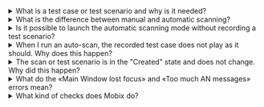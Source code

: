 <details><summary>What is a test case or test scenario and why is it needed?</summary>
A test case is a recorded user's work in the application, so that there is no need to perform the same actions by hand every time to test a new version of the application. It is enough to record a test scenario once, and each subsequent automatic scan will replay the recorded actions in the application. For more information, see the <a href="../ug/testcases/">Test Cases</a> section in the User Guide.

</details>
<details><summary>What is the difference between manual and automatic scanning?</summary>
In manual scanning, the user handles the application (button clicks, text input, etc.) and Mobix then analyzes the captured data and identifies vulnerabilities. In automatic mode, Mobix requires you to record a test scenario. It records all your actions in the application and then plays back all these actions independently in automatic scan mode to simulate the work of a real user. For more information on scan types, see the <a href="../ug/zapusk_skanirovaniya/"> Scan Launch</a> section in the User Guide.

</details>
<details><summary>Is it possible to launch the automatic scanning mode without recording a test scenario?</summary>
Yes, it can be done, using the CLI tool. In this case, dynamic and static checks are performed without analyzing the data generated when the user works with the application. For more information, see the <a href="../ug/zapusk_skanirovaniya/#_4">Scan Launch from the Command Line</a> section in the User Guide.

</details>
<details><summary>When I run an auto-scan, the recorded test case does not play as it should. Why does this happen?</summary>
Since the application being scanned is affected by external actions during the scan, its operation speed can be slightly reduced. For recording test scenarios, it is recommended to take a small delay of 2-3 seconds between actions in the application interface.

</details>
<details><summary>The scan or test scenario is in the "Created" state and does not change. Why did this happen?</summary>
Scanning agents are used to perform a scan and record a test scenario. The scanning agent can process one scan or one test scenario and cannot perform multiple tasks in parallel. If no agents are available, the scan or test scenario is queued and waits for a suitable agent to become available. To solve the problem, you need to check if scans are currently running or test scenarios are being recorded and stop them. For more information, see the <a href="../ug/rezultaty_skanirovanij/">Scan Results</a> section in the User Guide.

</details>
<details><summary>What do the «Main Window lost focus» and «Too much AN messages» errors mean?</summary>
When starting a scan or recording a test scenario, a check is made before the start to ensure that the main window of the application is not overlapped by any messages, dialog boxes, etc. If the application was not loaded within the specified time interval and another application is displayed on the screen, the "Main Window lost focus" error occurs. If the overlapping window is a system error message and the number of these errors is higher than the specified number, the scan will not start with the "Too many ANR messages" error. In this case, it is recommended to restart the scanning agent.

</details>
<details><summary>What kind of checks does Mobix do?</summary>
Mobix currently implements SAST, DAST and IAST practices. This means checking decompiled sources, analyzing the interaction of the application with the system and third-party components, and simulating black-box attacks on applications. A complete list of all vulnerabilities that can be detected is available in the product documentation. Please refer to the <a href="../rg/">Remediation Guide</a>.

</details>

